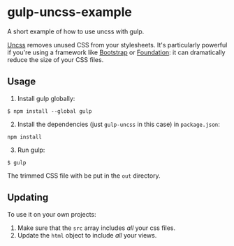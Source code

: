 # gulp-uncss-example

A short example of how to use uncss with gulp.

[Uncss](https://github.com/giakki/uncss) removes unused CSS from your stylesheets. It's particularly powerful if you're using a framework like [Bootstrap](http://getbootstrap.com/) or [Foundation](http://foundation.zurb.com/): it can dramatically reduce the size of your CSS files.

## Usage

1. Install gulp globally:

```
$ npm install --global gulp
```

2. Install the dependencies (just `gulp-uncss` in this case) in `package.json`:

```
npm install
```

3. Run gulp:

```
$ gulp
```

The trimmed CSS file with be put in the `out` directory.

## Updating

To use it on your own projects:

1. Make sure that the `src` array includes *all* your css files.
2. Update the `html` object to include *all* your views.
